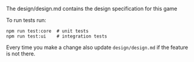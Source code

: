 The design/design.md contains the design specification for this game

To run tests run:
```
npm run test:core  # unit tests
npm run test:ui    # integration tests
```

Every time you make a change also update `design/design.md` if the feature is not there.